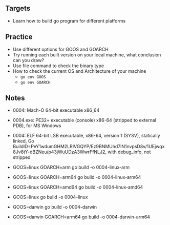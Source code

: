 ## Targets
- Learn how to build go program for different platforms

## Practice
- Use different options for GOOS and GOARCH
- Try running each built version on your local machine, what conclusion can you draw?
- Use file command to check the binary type
- How to check the current OS and Architecture of your machine
  - `go env GOOS`
  - `go env GOARCH`

## Notes
- 0004: Mach-O 64-bit executable x86_64
- 0004.exe: PE32+ executable (console) x86-64 (stripped to external PDB), for MS Windows
- 0004: ELF 64-bit LSB executable, x86-64, version 1 (SYSV), statically linked, Go BuildID=PeY1wdumGHM2LRIVGQYP/Ez9BNMUhd7lN1nvpsD8v/1UEjwqx8Jv8tY-dBZNeu/p43jWuUDzA3WwrFfNLJ2, with debug_info, not stripped

- GOOS=linux GOARCH=arm go build -o 0004-linux-arm
- GOOS=linux GOARCH=arm64 go build -o 0004-linux-arm64
- GOOS=linux GOARCH=amd64 go build -o 0004-linux-amd64
- GOOS=linux go build -o 0004-linux
- GOOS=darwin go build -o 0004-darwin
- GOOS=darwin GOARCH=arm64 go build -o 0004-darwin-arm64